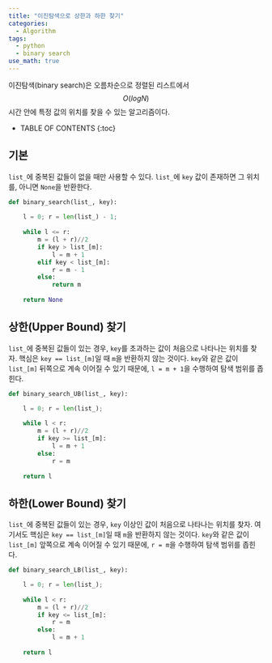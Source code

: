 ```yaml
---
title: "이진탐색으로 상한과 하한 찾기"
categories:
  - Algorithm
tags:
  - python
  - binary search
use_math: true
---
```


이진탐색(binary search)은 오름차순으로 정렬된 리스트에서 $$O(log N)$$ 시간 안에 특정 값의 위치를 찾을 수 있는 알고리즘이다.  

- TABLE OF CONTENTS
{:toc}

## 기본

`list_`에 중복된 값들이 없을 때만 사용할 수 있다. `list_`에 `key` 값이 존재하면 그 위치를, 아니면 `None`을 반환한다.

```python
def binary_search(list_, key):
    
    l = 0; r = len(list_) - 1;
    
    while l <= r:
        m = (l + r)//2
        if key > list_[m]:
            l = m + 1
        elif key < list_[m]:
            r = m - 1
        else:
            return m
            
    return None
```

## 상한(Upper Bound) 찾기  

`list_`에 중복된 값들이 있는 경우, `key`를 초과하는 값이 처음으로 나타나는 위치를 찾자. 핵심은 `key == list_[m]`일 때 `m`을 반환하지 않는 것이다. `key`와 같은 값이 `list_[m]` 뒤쪽으로 계속 이어질 수 있기 때문에, `l = m + 1`을 수행하여 탐색 범위를 좁힌다.  

```python
def binary_search_UB(list_, key):

    l = 0; r = len(list_);
    
    while l < r:
        m = (l + r)//2
        if key >= list_[m]:
            l = m + 1
        else:
            r = m
            
    return l
```

## 하한(Lower Bound) 찾기  

`list_`에 중복된 값들이 있는 경우, `key` 이상인  값이 처음으로 나타나는 위치를 찾자. 여기서도 핵심은 `key == list_[m]`일 때 `m`을 반환하지 않는 것이다. `key`와 같은 값이 `list_[m]` 앞쪽으로 계속 이어질 수 있기 때문에, `r = m`을 수행하여 탐색 범위를 좁힌다.  

```python
def binary_search_LB(list_, key):

    l = 0; r = len(list_);
    
    while l < r:
        m = (l + r)//2
        if key <= list_[m]:
            r = m
        else:
            l = m + 1
            
    return l
```